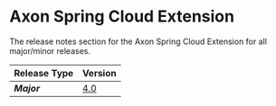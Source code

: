 # Axon Spring Cloud Extension

The release notes section for the Axon Spring Cloud Extension for all major/minor releases.

| Release Type | Version |
| :--- | :--- |
| _**Major**_ | [4.0](rn-springcloud-major-releases.md#release-40) |
